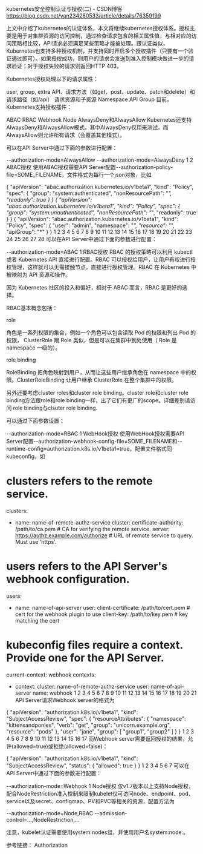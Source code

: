 kubernetes安全控制认证与授权(二) - CSDN博客 https://blog.csdn.net/yan234280533/article/details/76359199

上文中介绍了kubernetes的认证体系，本文将继续kubernetes授权体系。授权主要是用于对集群资源的访问控制，通过检查请求包含的相关属性值，与相对应的访问策略相比较，API请求必须满足某些策略才能被处理。跟认证类似，Kubernetes也支持多种授权机制，并支持同时开启多个授权插件（只要有一个验证通过即可）。如果授权成功，则用户的请求会发送到准入控制模块做进一步的请求验证；对于授权失败的请求则返回HTTP 403。

Kubernetes授权处理以下的请求属性：

user, group, extra
API、请求方法（如get、post、update、patch和delete）和请求路径（如/api）
请求资源和子资源
Namespace
API Group
目前，Kubernetes支持授权插件：

ABAC
RBAC
Webhook
Node
AlwaysDeny和AlwaysAllow
Kubernetes还支持AlwaysDeny和AlwaysAllow模式，其中AlwaysDeny仅用来测试，而AlwaysAllow则允许所有请求（会覆盖其他模式）。

可以在API Server中通过下面的参数进行配置：

--authorization-mode=AlwaysAllow
--authorization-mode=AlwaysDeny
1
2
ABAC授权
使用ABAC授权需要API Server配置--authorization-policy-file=SOME_FILENAME，文件格式为每行一个json对象，比如

{
    "apiVersion": "abac.authorization.kubernetes.io/v1beta1",
    "kind": "Policy",
    "spec": {
        "group": "system:authenticated",
        "nonResourcePath": "*",
        "readonly": true
    }
}
{
    "apiVersion": "abac.authorization.kubernetes.io/v1beta1",
    "kind": "Policy",
    "spec": {
        "group": "system:unauthenticated",
        "nonResourcePath": "*",
        "readonly": true
    }
}
{
    "apiVersion": "abac.authorization.kubernetes.io/v1beta1",
    "kind": "Policy",
    "spec": {
        "user": "admin",
        "namespace": "*",
        "resource": "*",
        "apiGroup": "*"
    }
}
1
2
3
4
5
6
7
8
9
10
11
12
13
14
15
16
17
18
19
20
21
22
23
24
25
26
27
28
可以在API Server中通过下面的参数进行配置：

--authorization-mode=ABAC
1
RBAC授权
RBAC 的授权策略可以利用 kubectl 或者 Kubernetes API 直接进行配置。RBAC 可以授权给用户，让用户有权进行授权管理，这样就可以无需接触节点，直接进行授权管理。RBAC 在 Kubernetes 中被映射为 API 资源和操作。

因为 Kubernetes 社区的投入和偏好，相对于 ABAC 而言，RBAC 是更好的选择。

RBAC基本概念包括：

role

角色是一系列权限的集合，例如一个角色可以包含读取 Pod 的权限和列出 Pod 的权限， ClusterRole 跟 Role 类似，但是可以在集群中到处使用（ Role 是 namespace 一级的）。

role binding

RoleBinding 把角色映射到用户，从而让这些用户继承角色在 namespace 中的权限。ClusterRoleBinding 让用户继承 ClusterRole 在整个集群中的权限。

另外还要考虑cluster roles和cluster role binding。cluster role和cluster role binding方法跟role和role binding一样，出了它们有更广的scope。详细差别请访问 role binding与clsuter role binding.

可以通过下面参数设置：

--authorization-mode=RBAC
1
WebHook授权
使用WebHook授权需要API Server配置--authorization-webhook-config-file=SOME_FILENAME和--runtime-config=authorization.k8s.io/v1beta1=true，配置文件格式同kubeconfig，如

# clusters refers to the remote service.
clusters:
  - name: name-of-remote-authz-service
    cluster:
      certificate-authority: /path/to/ca.pem      # CA for verifying the remote service.
      server: https://authz.example.com/authorize # URL of remote service to query. Must use 'https'.

# users refers to the API Server's webhook configuration.
users:
  - name: name-of-api-server
    user:
      client-certificate: /path/to/cert.pem # cert for the webhook plugin to use
      client-key: /path/to/key.pem          # key matching the cert

# kubeconfig files require a context. Provide one for the API Server.
current-context: webhook
contexts:
- context:
    cluster: name-of-remote-authz-service
    user: name-of-api-server
  name: webhook
1
2
3
4
5
6
7
8
9
10
11
12
13
14
15
16
17
18
19
20
21
API Server请求Webhook server的格式为

{
  "apiVersion": "authorization.k8s.io/v1beta1",
  "kind": "SubjectAccessReview",
  "spec": {
    "resourceAttributes": {
      "namespace": "kittensandponies",
      "verb": "get",
      "group": "unicorn.example.org",
      "resource": "pods"
    },
    "user": "jane",
    "group": [
      "group1",
      "group2"
    ]
  }
}
1
2
3
4
5
6
7
8
9
10
11
12
13
14
15
16
17
而Webhook server需要返回授权的结果，允许(allowed=true)或拒绝(allowed=false)：

{
  "apiVersion": "authorization.k8s.io/v1beta1",
  "kind": "SubjectAccessReview",
  "status": {
    "allowed": true
  }
}
1
2
3
4
5
6
7
可以在API Server中通过下面的参数进行配置：

--authorization-mode=Webhook
1
Node授权
仅v1.7版本以上支持Node授权，配合NodeRestriction准入控制来限制kubelet仅可访问node、endpoint、pod、service以及secret、configmap、PV和PVC等相关的资源，配置方法为

--authorization-mode=Node,RBAC --admission-control=...,NodeRestriction,...

注意，kubelet认证需要使用system:nodes组，并使用用户名system:node:<nodeName>。

参考链接：
Authorization